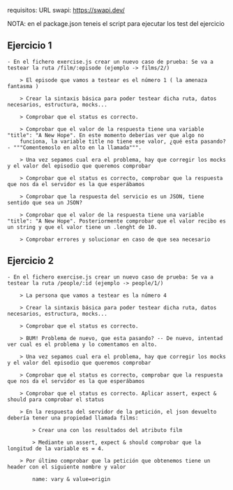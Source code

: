 
requisitos: URL swapi: https://swapi.dev/

NOTA: en el package.json teneis el script para ejecutar los test del ejercicio

## Ejercicio 1

    - En el fichero exercise.js crear un nuevo caso de prueba: Se va a testear la ruta /film/:episode (ejemplo -> films/2/)

        > El episode que vamos a testear es el número 1 ( la amenaza fantasma )

        > Crear la sintaxis básica para poder testear dicha ruta, datos necesarios, estructura, mocks...

        > Comprobar que el status es correcto.

        > Comprobar que el valor de la respuesta tiene una variable "title": "A New Hope". En este momento deberías ver que algo no
        funciona, la variable title no tiene ese valor, ¿qué esta pasando? - """Comentemoslo en alto en la llamada""".

        > Una vez sepamos cual era el problema, hay que corregir los mocks y el valor del episodio que queremos comprobar

        > Comprobar que el status es correcto, comprobar que la respuesta que nos da el servidor es la que esperábamos

        > Comprobar que la respuesta del servicio es un JSON, tiene sentido que sea un JSON?

        > Comprobar que el valor de la respuesta tiene una variable "title": "A New Hope". Posteriormente comprobar que el valor recibo es un string y que el valor tiene un .lenght de 10.

        > Comprobar errores y solucionar en caso de que sea necesario


## Ejercicio 2

    - En el fichero exercise.js crear un nuevo caso de prueba: Se va a testear la ruta /people/:id (ejemplo -> people/1/)
    
        > La persona que vamos a testear es la número 4

        > Crear la sintaxis básica para poder testear dicha ruta, datos necesarios, estructura, mocks...

        > Comprobar que el status es correcto.

        > BUM! Problema de nuevo, que esta pasando? -- De nuevo, intentad ver cual es el problema y lo comentamos en alto.

        > Una vez sepamos cual era el problema, hay que corregir los mocks y el valor del episodio que queremos comprobar

        > Comprobar que el status es correcto, comprobar que la respuesta que nos da el servidor es la que esperábamos

        > Comprobar que el status es correcto. Aplicar assert, expect & should para comprobar el status

        > En la respuesta del servidor de la petición, el json devuelto debería tener una propiedad llamada films:

            > Crear una con los resultados del atributo film

            > Mediante un assert, expect & should comprobar que la longitud de la variable es = 4. 
        
        > Por último comprobar que la petición que obtenemos tiene un header con el siguiente nombre y valor

            name: vary & value=origin 



